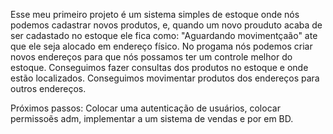 Esse meu primeiro projeto é um sistema simples de estoque onde nós podemos cadastrar novos produtos, e, quando um novo prouduto acaba de ser cadastado no estoque ele fica como: "Aguardando movimentçaão" ate que ele seja alocado em endereço físico.
No progama nós podemos criar novos endereços para que nós possamos ter um controle melhor do estoque.
Conseguimos fazer consultas dos produtos no estoque e onde estão localizados.
Conseguimos movimentar produtos dos endereços para outros endereços.


Próximos passos: Colocar uma autenticação de usuários, colocar permissoẽs adm, implementar a um sistema de vendas e por em BD.
